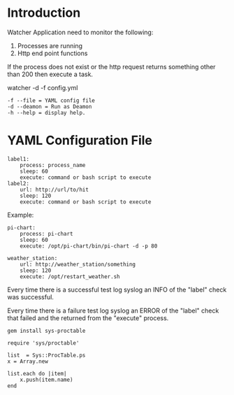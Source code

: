 # Introduction
Watcher Application need to monitor the following:
1. Processes are running
2. Http end point functions

If the process does not exist or the http request returns something other than 200 
then execute a task.

watcher -d -f config.yml

    -f --file = YAML config file
    -d --deamon = Run as Deamon
    -h --help = display help.

# YAML Configuration File

    label1:
        process: process_name
        sleep: 60
        execute: command or bash script to execute
    label2:
        url: http://url/to/hit
        sleep: 120
        execute: command or bash script to execute

Example:

    pi-chart:
        process: pi-chart
        sleep: 60
        execute: /opt/pi-chart/bin/pi-chart -d -p 80
    
    weather_station:
        url: http://weather_station/something
        sleep: 120
        execute: /opt/restart_weather.sh

Every time there is a successful test log syslog an INFO of the "label" check was successful.

Every time there is a failure test log syslog an ERROR of the "label" check that failed and the returned from the "execute" process.


    gem install sys-proctable

    require 'sys/proctable'

    list  = Sys::ProcTable.ps
    x = Array.new

    list.each do |item|
        x.push(item.name)
    end
    
    
